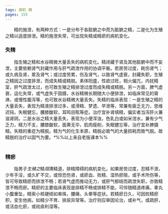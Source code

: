 ```yaml
---
tags: 病机 精
pages: 155
---
```

&emsp;&emsp;精的施泄，有两种方式：一是分布于各脏腑之中而为脏腑之精，二是化为生殖之精以适度排泄。精的施泄失常，可出现失精或精瘀的病机变化。

### 失精
&emsp;&emsp;指生殖之精和水谷精微大量丢失的病机变化。精闭藏于肾及其他脏腑中而不妄泄，主要依赖肾气封藏作用与肝气疏泄作用的协调平衡。若房劳过度，耗伤肾气；或久病及肾，累及肾气；或过度劳累，伤及肾气，以致肾气虚衰，封藏失职，生殖之精因之过度排泄，而成失精或精脱。素体阳盛，性欲过旺，相火偏亢，内扰精室，肝气疏泄太过，也可致生殖之精排泄过度而成失精或精脱。另一方面，脾气虚衰，运化失常，或气虚失于固摄，水谷精微长期随大小便排泄，如临床常见的膏淋，或慢性腹泻等，也可致水谷精微大量丢失。失精的临床表现：一是生殖之精的大量丢失，表现为精液排泄过多，或滑精、梦遗、早泄等，常兼有疲乏无力，思维迟钝，失眠健忘，腰膝酸软，耳鸣目眩等症。治疗宜补肾填精，偏实者当泻肝火兼滋肾阴。二是水谷之精大量丢失，表现为小便浑浊，色乳白或如米泔水，兼有少气乏力，精力不支，腰膝酸软，面黄无华，肌肉瘦削，失眠健忘等，治疗宜补脾摄精。失精的重症为精脱。精为气的化生本原，精脱必致气的大量损耗而致气脱。故精脱的治疗以固气为要。<dfn>\*</dfn>%%以上来自老版课本%%<br></br>

### 精瘀
&emsp;&emsp;指男子<dfn>生殖之</dfn>精<dfn>阻</dfn>滞精道，排精障碍的病机变化。如果房劳过度，忍精不泄，少年手淫，或久旷不交，或惊恐伤肾，或瘀血、败精、湿热瘀阻，或手术所伤等，皆可导致精瘀而排泄不畅；若肾气虚而推动无力，或肝气郁结而疏泄失职，亦致精泄不畅而瘀。精瘀的主要临床表现是排精不畅或排精不能，可伴随精道疼痛，睾丸小腹重坠，精索小核硬结如串珠，腰痛，头晕等症状。若精瘀日久，可因败精瘀积，变生他病，如精少不育、排尿异常等。治疗则应审因论治，或补气，或疏肝，或活血化瘀，或祛痰利湿等。